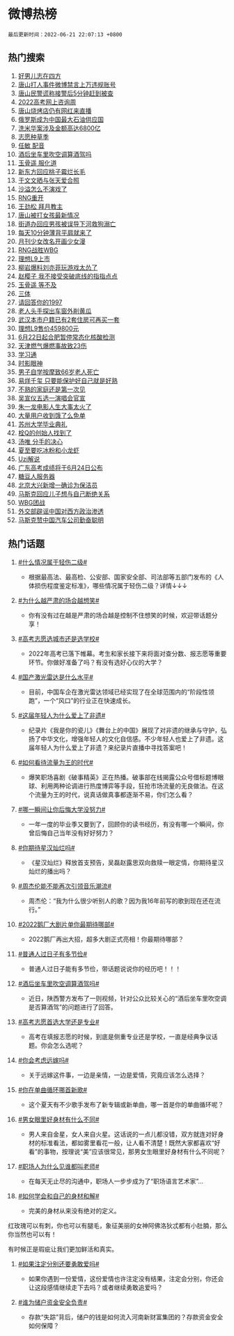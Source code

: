 # 微博热榜

`最后更新时间：2022-06-21 22:07:13 +0800`

## 热门搜索

1. [好男儿志在四方](https://m.weibo.cn/search?containerid=100103type%3D1%26t%3D10%26q%3D%23%E5%A5%BD%E7%94%B7%E5%84%BF%E5%BF%97%E5%9C%A8%E5%9B%9B%E6%96%B9%23&stream_entry_id=51&isnewpage=1&extparam=seat%3D1%26cate%3D10103%26filter_type%3Drealtimehot%26dgr%3D0%26c_type%3D51%26pos%3D0%26display_time%3D1655820432%26pre_seqid%3D165582043246502259309&luicode=10000011&lfid=106003type%253D25%2526t%253D3%2526disable_hot%253D1%2526filter_type%253Drealtimehot)
1. [唐山打人事件微博禁言上万违规账号](https://m.weibo.cn/search?containerid=100103type%3D1%26t%3D10%26q%3D%23%E5%94%90%E5%B1%B1%E6%89%93%E4%BA%BA%E4%BA%8B%E4%BB%B6%E5%BE%AE%E5%8D%9A%E7%A6%81%E8%A8%80%E4%B8%8A%E4%B8%87%E8%BF%9D%E8%A7%84%E8%B4%A6%E5%8F%B7%23&stream_entry_id=31&isnewpage=1&extparam=seat%3D1%26cate%3D0%26flag%3D0%26filter_type%3Drealtimehot%26lcate%3D5001%26dgr%3D0%26realpos%3D1%26c_type%3D31%26pos%3D0%26display_time%3D1655820432%26pre_seqid%3D165582043246502259309&luicode=10000011&lfid=106003type%253D25%2526t%253D3%2526disable_hot%253D1%2526filter_type%253Drealtimehot)
1. [唐山民警谎称接警后5分钟赶到被查](https://m.weibo.cn/search?containerid=100103type%3D1%26t%3D10%26q%3D%23%E5%94%90%E5%B1%B1%E6%B0%91%E8%AD%A6%E8%B0%8E%E7%A7%B0%E6%8E%A5%E8%AD%A6%E5%90%8E5%E5%88%86%E9%92%9F%E8%B5%B6%E5%88%B0%E8%A2%AB%E6%9F%A5%23&stream_entry_id=31&isnewpage=1&extparam=seat%3D1%26cate%3D0%26flag%3D16%26filter_type%3Drealtimehot%26lcate%3D5001%26dgr%3D0%26realpos%3D2%26c_type%3D31%26pos%3D1%26display_time%3D1655820432%26pre_seqid%3D165582043246502259309&luicode=10000011&lfid=106003type%253D25%2526t%253D3%2526disable_hot%253D1%2526filter_type%253Drealtimehot)
1. [2022高考网上咨询周](https://m.weibo.cn/search?containerid=100103type%3D1%26t%3D10%26q%3D%232022%E9%AB%98%E8%80%83%E7%BD%91%E4%B8%8A%E5%92%A8%E8%AF%A2%E5%91%A8%23&stream_entry_id=31&isnewpage=1&extparam=seat%3D1%26cate%3D0%26flag%3D0%26filter_type%3Drealtimehot%26lcate%3D5001%26dgr%3D0%26realpos%3D3%26c_type%3D31%26pos%3D2%26display_time%3D1655820432%26pre_seqid%3D165582043246502259309&luicode=10000011&lfid=106003type%253D25%2526t%253D3%2526disable_hot%253D1%2526filter_type%253Drealtimehot)
1. [唐山烧烤店仍有网红来直播](https://m.weibo.cn/search?containerid=100103type%3D1%26t%3D10%26q%3D%23%E5%94%90%E5%B1%B1%E7%83%A7%E7%83%A4%E5%BA%97%E4%BB%8D%E6%9C%89%E7%BD%91%E7%BA%A2%E6%9D%A5%E7%9B%B4%E6%92%AD%23&stream_entry_id=31&isnewpage=1&extparam=seat%3D1%26cate%3D0%26flag%3D1%26filter_type%3Drealtimehot%26lcate%3D5001%26dgr%3D0%26realpos%3D4%26c_type%3D31%26pos%3D3%26display_time%3D1655820432%26pre_seqid%3D165582043246502259309&luicode=10000011&lfid=106003type%253D25%2526t%253D3%2526disable_hot%253D1%2526filter_type%253Drealtimehot)
1. [俄罗斯成为中国最大石油供应国](https://m.weibo.cn/search?containerid=100103type%3D1%26t%3D10%26q%3D%23%E4%BF%84%E7%BD%97%E6%96%AF%E6%88%90%E4%B8%BA%E4%B8%AD%E5%9B%BD%E6%9C%80%E5%A4%A7%E7%9F%B3%E6%B2%B9%E4%BE%9B%E5%BA%94%E5%9B%BD%23&stream_entry_id=31&isnewpage=1&extparam=seat%3D1%26cate%3D0%26flag%3D1%26filter_type%3Drealtimehot%26lcate%3D5001%26dgr%3D0%26realpos%3D5%26c_type%3D31%26pos%3D4%26display_time%3D1655820432%26pre_seqid%3D165582043246502259309&luicode=10000011&lfid=106003type%253D25%2526t%253D3%2526disable_hot%253D1%2526filter_type%253Drealtimehot)
1. [洗米华案涉及金额高达6800亿](https://m.weibo.cn/search?containerid=100103type%3D1%26t%3D10%26q%3D%23%E6%B4%97%E7%B1%B3%E5%8D%8E%E6%A1%88%E6%B6%89%E5%8F%8A%E9%87%91%E9%A2%9D%E9%AB%98%E8%BE%BE6800%E4%BA%BF%23&stream_entry_id=31&isnewpage=1&extparam=seat%3D1%26cate%3D0%26flag%3D16%26filter_type%3Drealtimehot%26lcate%3D5001%26dgr%3D0%26realpos%3D6%26c_type%3D31%26pos%3D5%26display_time%3D1655820432%26pre_seqid%3D165582043246502259309&luicode=10000011&lfid=106003type%253D25%2526t%253D3%2526disable_hot%253D1%2526filter_type%253Drealtimehot)
1. [志愿种草季](https://m.weibo.cn/search?containerid=100103type%3D1%26t%3D10%26q%3D%23%E5%BF%97%E6%84%BF%E7%A7%8D%E8%8D%89%E5%AD%A3%23&stream_entry_id=31&isnewpage=1&extparam=seat%3D1%26cate%3D0%26filter_type%3Drealtimehot%26lcate%3D5001%26dgr%3D0%26adid%3D157839%26c_type%3D31%26pos%3D6%26display_time%3D1655820432%26pre_seqid%3D165582043246502259309&luicode=10000011&lfid=106003type%253D25%2526t%253D3%2526disable_hot%253D1%2526filter_type%253Drealtimehot)
1. [任敏 配音](https://m.weibo.cn/search?containerid=100103type%3D1%26t%3D10%26q%3D%E4%BB%BB%E6%95%8F+%E9%85%8D%E9%9F%B3&stream_entry_id=31&isnewpage=1&extparam=seat%3D1%26cate%3D0%26flag%3D1%26filter_type%3Drealtimehot%26lcate%3D5001%26dgr%3D0%26realpos%3D7%26c_type%3D31%26pos%3D7%26display_time%3D1655820432%26pre_seqid%3D165582043246502259309&luicode=10000011&lfid=106003type%253D25%2526t%253D3%2526disable_hot%253D1%2526filter_type%253Drealtimehot)
1. [酒后坐车里吹空调算酒驾吗](https://m.weibo.cn/search?containerid=100103type%3D1%26t%3D10%26q%3D%23%E9%85%92%E5%90%8E%E5%9D%90%E8%BD%A6%E9%87%8C%E5%90%B9%E7%A9%BA%E8%B0%83%E7%AE%97%E9%85%92%E9%A9%BE%E5%90%97%23&stream_entry_id=31&isnewpage=1&extparam=seat%3D1%26cate%3D0%26flag%3D1%26filter_type%3Drealtimehot%26lcate%3D5001%26dgr%3D0%26realpos%3D8%26c_type%3D31%26pos%3D8%26display_time%3D1655820432%26pre_seqid%3D165582043246502259309&luicode=10000011&lfid=106003type%253D25%2526t%253D3%2526disable_hot%253D1%2526filter_type%253Drealtimehot)
1. [玉骨遥 服化道](https://m.weibo.cn/search?containerid=100103type%3D1%26t%3D10%26q%3D%E7%8E%89%E9%AA%A8%E9%81%A5+%E6%9C%8D%E5%8C%96%E9%81%93&stream_entry_id=31&isnewpage=1&extparam=seat%3D1%26cate%3D0%26flag%3D1%26filter_type%3Drealtimehot%26lcate%3D5001%26dgr%3D0%26realpos%3D9%26c_type%3D31%26pos%3D9%26display_time%3D1655820432%26pre_seqid%3D165582043246502259309&luicode=10000011&lfid=106003type%253D25%2526t%253D3%2526disable_hot%253D1%2526filter_type%253Drealtimehot)
1. [新东方回应桃子霉烂长毛](https://m.weibo.cn/search?containerid=100103type%3D1%26t%3D10%26q%3D%23%E6%96%B0%E4%B8%9C%E6%96%B9%E5%9B%9E%E5%BA%94%E6%A1%83%E5%AD%90%E9%9C%89%E7%83%82%E9%95%BF%E6%AF%9B%23&stream_entry_id=31&isnewpage=1&extparam=seat%3D1%26cate%3D0%26flag%3D0%26filter_type%3Drealtimehot%26lcate%3D5001%26dgr%3D0%26realpos%3D10%26c_type%3D31%26pos%3D10%26display_time%3D1655820432%26pre_seqid%3D165582043246502259309&luicode=10000011&lfid=106003type%253D25%2526t%253D3%2526disable_hot%253D1%2526filter_type%253Drealtimehot)
1. [于文文晒与张天爱合照](https://m.weibo.cn/search?containerid=100103type%3D1%26t%3D10%26q%3D%23%E4%BA%8E%E6%96%87%E6%96%87%E6%99%92%E4%B8%8E%E5%BC%A0%E5%A4%A9%E7%88%B1%E5%90%88%E7%85%A7%23&stream_entry_id=31&isnewpage=1&extparam=seat%3D1%26cate%3D0%26flag%3D1%26filter_type%3Drealtimehot%26lcate%3D5001%26dgr%3D0%26realpos%3D11%26c_type%3D31%26pos%3D11%26display_time%3D1655820432%26pre_seqid%3D165582043246502259309&luicode=10000011&lfid=106003type%253D25%2526t%253D3%2526disable_hot%253D1%2526filter_type%253Drealtimehot)
1. [沙溢怎么不演戏了](https://m.weibo.cn/search?containerid=100103type%3D1%26t%3D10%26q%3D%23%E6%B2%99%E6%BA%A2%E6%80%8E%E4%B9%88%E4%B8%8D%E6%BC%94%E6%88%8F%E4%BA%86%23&stream_entry_id=31&isnewpage=1&extparam=seat%3D1%26cate%3D0%26flag%3D1%26filter_type%3Drealtimehot%26lcate%3D5001%26dgr%3D0%26realpos%3D12%26c_type%3D31%26pos%3D12%26display_time%3D1655820432%26pre_seqid%3D165582043246502259309&luicode=10000011&lfid=106003type%253D25%2526t%253D3%2526disable_hot%253D1%2526filter_type%253Drealtimehot)
1. [RNG重开](https://m.weibo.cn/search?containerid=100103type%3D1%26t%3D10%26q%3D%23RNG%E9%87%8D%E5%BC%80%23&stream_entry_id=31&isnewpage=1&extparam=seat%3D1%26cate%3D0%26flag%3D1%26filter_type%3Drealtimehot%26lcate%3D5001%26dgr%3D0%26realpos%3D13%26c_type%3D31%26pos%3D13%26display_time%3D1655820432%26pre_seqid%3D165582043246502259309&luicode=10000011&lfid=106003type%253D25%2526t%253D3%2526disable_hot%253D1%2526filter_type%253Drealtimehot)
1. [王劲松 拜月教主](https://m.weibo.cn/search?containerid=100103type%3D1%26t%3D10%26q%3D%E7%8E%8B%E5%8A%B2%E6%9D%BE+%E6%8B%9C%E6%9C%88%E6%95%99%E4%B8%BB&stream_entry_id=31&isnewpage=1&extparam=seat%3D1%26cate%3D0%26flag%3D0%26filter_type%3Drealtimehot%26lcate%3D5001%26dgr%3D0%26realpos%3D14%26c_type%3D31%26pos%3D14%26display_time%3D1655820432%26pre_seqid%3D165582043246502259309&luicode=10000011&lfid=106003type%253D25%2526t%253D3%2526disable_hot%253D1%2526filter_type%253Drealtimehot)
1. [唐山被打女孩最新情况](https://m.weibo.cn/search?containerid=100103type%3D1%26t%3D10%26q%3D%23%E5%94%90%E5%B1%B1%E8%A2%AB%E6%89%93%E5%A5%B3%E5%AD%A9%E6%9C%80%E6%96%B0%E6%83%85%E5%86%B5%23&stream_entry_id=31&isnewpage=1&extparam=seat%3D1%26cate%3D0%26flag%3D2%26filter_type%3Drealtimehot%26lcate%3D5001%26dgr%3D0%26realpos%3D15%26c_type%3D31%26pos%3D15%26display_time%3D1655820432%26pre_seqid%3D165582043246502259309&luicode=10000011&lfid=106003type%253D25%2526t%253D3%2526disable_hot%253D1%2526filter_type%253Drealtimehot)
1. [街道办回应男孩被误导下河救狗溺亡](https://m.weibo.cn/search?containerid=100103type%3D1%26t%3D10%26q%3D%23%E8%A1%97%E9%81%93%E5%8A%9E%E5%9B%9E%E5%BA%94%E7%94%B7%E5%AD%A9%E8%A2%AB%E8%AF%AF%E5%AF%BC%E4%B8%8B%E6%B2%B3%E6%95%91%E7%8B%97%E6%BA%BA%E4%BA%A1%23&stream_entry_id=31&isnewpage=1&extparam=seat%3D1%26cate%3D0%26flag%3D0%26filter_type%3Drealtimehot%26lcate%3D5001%26dgr%3D0%26realpos%3D16%26c_type%3D31%26pos%3D16%26display_time%3D1655820432%26pre_seqid%3D165582043246502259309&luicode=10000011&lfid=106003type%253D25%2526t%253D3%2526disable_hot%253D1%2526filter_type%253Drealtimehot)
1. [每天10分钟薄背平肩就来了](https://m.weibo.cn/search?containerid=100103type%3D1%26t%3D10%26q%3D%23%E6%AF%8F%E5%A4%A910%E5%88%86%E9%92%9F%E8%96%84%E8%83%8C%E5%B9%B3%E8%82%A9%E5%B0%B1%E6%9D%A5%E4%BA%86%23&stream_entry_id=31&isnewpage=1&extparam=seat%3D1%26cate%3D0%26flag%3D1%26filter_type%3Drealtimehot%26lcate%3D5001%26dgr%3D0%26realpos%3D17%26c_type%3D31%26pos%3D17%26display_time%3D1655820432%26pre_seqid%3D165582043246502259309&luicode=10000011&lfid=106003type%253D25%2526t%253D3%2526disable_hot%253D1%2526filter_type%253Drealtimehot)
1. [月刊少女改名开画少女漫](https://m.weibo.cn/search?containerid=100103type%3D1%26t%3D10%26q%3D%23%E6%9C%88%E5%88%8A%E5%B0%91%E5%A5%B3%E6%94%B9%E5%90%8D%E5%BC%80%E7%94%BB%E5%B0%91%E5%A5%B3%E6%BC%AB%23&stream_entry_id=31&isnewpage=1&extparam=seat%3D1%26cate%3D0%26flag%3D1%26filter_type%3Drealtimehot%26lcate%3D5001%26dgr%3D0%26realpos%3D18%26c_type%3D31%26pos%3D18%26display_time%3D1655820432%26pre_seqid%3D165582043246502259309&luicode=10000011&lfid=106003type%253D25%2526t%253D3%2526disable_hot%253D1%2526filter_type%253Drealtimehot)
1. [RNG战胜WBG](https://m.weibo.cn/search?containerid=100103type%3D1%26t%3D10%26q%3D%23RNG%E6%88%98%E8%83%9CWBG%23&stream_entry_id=31&isnewpage=1&extparam=seat%3D1%26cate%3D0%26flag%3D1%26filter_type%3Drealtimehot%26lcate%3D5001%26dgr%3D0%26realpos%3D19%26c_type%3D31%26pos%3D19%26display_time%3D1655820432%26pre_seqid%3D165582043246502259309&luicode=10000011&lfid=106003type%253D25%2526t%253D3%2526disable_hot%253D1%2526filter_type%253Drealtimehot)
1. [理想L9上市](https://m.weibo.cn/search?containerid=100103type%3D1%26t%3D10%26q%3D%23%E7%90%86%E6%83%B3L9%E4%B8%8A%E5%B8%82%23&stream_entry_id=31&isnewpage=1&extparam=seat%3D1%26cate%3D0%26flag%3D0%26filter_type%3Drealtimehot%26lcate%3D5001%26dgr%3D0%26realpos%3D20%26c_type%3D31%26pos%3D20%26display_time%3D1655820432%26pre_seqid%3D165582043246502259309&luicode=10000011&lfid=106003type%253D25%2526t%253D3%2526disable_hot%253D1%2526filter_type%253Drealtimehot)
1. [柳岩爆料刘亦菲玩游戏太怂了](https://m.weibo.cn/search?containerid=100103type%3D1%26t%3D10%26q%3D%23%E6%9F%B3%E5%B2%A9%E7%88%86%E6%96%99%E5%88%98%E4%BA%A6%E8%8F%B2%E7%8E%A9%E6%B8%B8%E6%88%8F%E5%A4%AA%E6%80%82%E4%BA%86%23&stream_entry_id=31&isnewpage=1&extparam=seat%3D1%26cate%3D0%26flag%3D2%26filter_type%3Drealtimehot%26lcate%3D5001%26dgr%3D0%26realpos%3D21%26c_type%3D31%26pos%3D21%26display_time%3D1655820432%26pre_seqid%3D165582043246502259309&luicode=10000011&lfid=106003type%253D25%2526t%253D3%2526disable_hot%253D1%2526filter_type%253Drealtimehot)
1. [赵樱子 我不接受突破底线的指指点点](https://m.weibo.cn/search?containerid=100103type%3D1%26t%3D10%26q%3D%E8%B5%B5%E6%A8%B1%E5%AD%90+%E6%88%91%E4%B8%8D%E6%8E%A5%E5%8F%97%E7%AA%81%E7%A0%B4%E5%BA%95%E7%BA%BF%E7%9A%84%E6%8C%87%E6%8C%87%E7%82%B9%E7%82%B9&stream_entry_id=31&isnewpage=1&extparam=seat%3D1%26cate%3D0%26flag%3D1%26filter_type%3Drealtimehot%26lcate%3D5001%26dgr%3D0%26realpos%3D22%26c_type%3D31%26pos%3D22%26display_time%3D1655820432%26pre_seqid%3D165582043246502259309&luicode=10000011&lfid=106003type%253D25%2526t%253D3%2526disable_hot%253D1%2526filter_type%253Drealtimehot)
1. [玉骨遥 等不及](https://m.weibo.cn/search?containerid=100103type%3D1%26t%3D10%26q%3D%E7%8E%89%E9%AA%A8%E9%81%A5+%E7%AD%89%E4%B8%8D%E5%8F%8A&stream_entry_id=31&isnewpage=1&extparam=seat%3D1%26cate%3D0%26flag%3D1%26filter_type%3Drealtimehot%26lcate%3D5001%26dgr%3D0%26realpos%3D23%26c_type%3D31%26pos%3D23%26display_time%3D1655820432%26pre_seqid%3D165582043246502259309&luicode=10000011&lfid=106003type%253D25%2526t%253D3%2526disable_hot%253D1%2526filter_type%253Drealtimehot)
1. [三体](https://m.weibo.cn/search?containerid=100103type%3D1%26t%3D10%26q%3D%E4%B8%89%E4%BD%93&stream_entry_id=31&isnewpage=1&extparam=seat%3D1%26cate%3D0%26flag%3D1%26filter_type%3Drealtimehot%26lcate%3D5001%26dgr%3D0%26realpos%3D24%26c_type%3D31%26pos%3D24%26display_time%3D1655820432%26pre_seqid%3D165582043246502259309&luicode=10000011&lfid=106003type%253D25%2526t%253D3%2526disable_hot%253D1%2526filter_type%253Drealtimehot)
1. [请回答你的1997](https://m.weibo.cn/search?containerid=100103type%3D1%26t%3D10%26q%3D%23%E8%AF%B7%E5%9B%9E%E7%AD%94%E4%BD%A0%E7%9A%841997%23&stream_entry_id=31&isnewpage=1&extparam=seat%3D1%26cate%3D0%26flag%3D1%26filter_type%3Drealtimehot%26lcate%3D5001%26dgr%3D0%26realpos%3D25%26c_type%3D31%26pos%3D25%26display_time%3D1655820432%26pre_seqid%3D165582043246502259309&luicode=10000011&lfid=106003type%253D25%2526t%253D3%2526disable_hot%253D1%2526filter_type%253Drealtimehot)
1. [老人头手探出车窗外削黄瓜](https://m.weibo.cn/search?containerid=100103type%3D1%26t%3D10%26q%3D%23%E8%80%81%E4%BA%BA%E5%A4%B4%E6%89%8B%E6%8E%A2%E5%87%BA%E8%BD%A6%E7%AA%97%E5%A4%96%E5%89%8A%E9%BB%84%E7%93%9C%23&stream_entry_id=31&isnewpage=1&extparam=seat%3D1%26cate%3D0%26flag%3D0%26filter_type%3Drealtimehot%26lcate%3D5001%26dgr%3D0%26realpos%3D26%26c_type%3D31%26pos%3D26%26display_time%3D1655820432%26pre_seqid%3D165582043246502259309&luicode=10000011&lfid=106003type%253D25%2526t%253D3%2526disable_hot%253D1%2526filter_type%253Drealtimehot)
1. [武汉本市户籍已有2套住房可再买一套](https://m.weibo.cn/search?containerid=100103type%3D1%26t%3D10%26q%3D%23%E6%AD%A6%E6%B1%89%E6%9C%AC%E5%B8%82%E6%88%B7%E7%B1%8D%E5%B7%B2%E6%9C%892%E5%A5%97%E4%BD%8F%E6%88%BF%E5%8F%AF%E5%86%8D%E4%B9%B0%E4%B8%80%E5%A5%97%23&stream_entry_id=31&isnewpage=1&extparam=seat%3D1%26cate%3D0%26flag%3D0%26filter_type%3Drealtimehot%26lcate%3D5001%26dgr%3D0%26realpos%3D27%26c_type%3D31%26pos%3D27%26display_time%3D1655820432%26pre_seqid%3D165582043246502259309&luicode=10000011&lfid=106003type%253D25%2526t%253D3%2526disable_hot%253D1%2526filter_type%253Drealtimehot)
1. [理想L9售价459800元](https://m.weibo.cn/search?containerid=100103type%3D1%26t%3D10%26q%3D%23%E7%90%86%E6%83%B3L9%E5%94%AE%E4%BB%B7459800%E5%85%83%23&stream_entry_id=31&isnewpage=1&extparam=seat%3D1%26cate%3D0%26flag%3D1%26filter_type%3Drealtimehot%26lcate%3D5001%26dgr%3D0%26realpos%3D28%26c_type%3D31%26pos%3D28%26display_time%3D1655820432%26pre_seqid%3D165582043246502259309&luicode=10000011&lfid=106003type%253D25%2526t%253D3%2526disable_hot%253D1%2526filter_type%253Drealtimehot)
1. [6月22日起合肥暂停常态化核酸检测](https://m.weibo.cn/search?containerid=100103type%3D1%26t%3D10%26q%3D%236%E6%9C%8822%E6%97%A5%E8%B5%B7%E5%90%88%E8%82%A5%E6%9A%82%E5%81%9C%E5%B8%B8%E6%80%81%E5%8C%96%E6%A0%B8%E9%85%B8%E6%A3%80%E6%B5%8B%23&stream_entry_id=31&isnewpage=1&extparam=seat%3D1%26cate%3D0%26flag%3D0%26filter_type%3Drealtimehot%26lcate%3D5001%26dgr%3D0%26realpos%3D29%26c_type%3D31%26pos%3D29%26display_time%3D1655820432%26pre_seqid%3D165582043246502259309&luicode=10000011&lfid=106003type%253D25%2526t%253D3%2526disable_hot%253D1%2526filter_type%253Drealtimehot)
1. [天津燃气爆燃事故致23伤](https://m.weibo.cn/search?containerid=100103type%3D1%26t%3D10%26q%3D%23%E5%A4%A9%E6%B4%A5%E7%87%83%E6%B0%94%E7%88%86%E7%87%83%E4%BA%8B%E6%95%85%E8%87%B423%E4%BC%A4%23&stream_entry_id=31&isnewpage=1&extparam=seat%3D1%26cate%3D0%26flag%3D1%26filter_type%3Drealtimehot%26lcate%3D5001%26dgr%3D0%26realpos%3D30%26c_type%3D31%26pos%3D30%26display_time%3D1655820432%26pre_seqid%3D165582043246502259309&luicode=10000011&lfid=106003type%253D25%2526t%253D3%2526disable_hot%253D1%2526filter_type%253Drealtimehot)
1. [学习通](https://m.weibo.cn/search?containerid=100103type%3D1%26t%3D10%26q%3D%E5%AD%A6%E4%B9%A0%E9%80%9A&stream_entry_id=31&isnewpage=1&extparam=seat%3D1%26cate%3D0%26flag%3D0%26filter_type%3Drealtimehot%26lcate%3D5001%26dgr%3D0%26realpos%3D31%26c_type%3D31%26pos%3D31%26display_time%3D1655820432%26pre_seqid%3D165582043246502259309&luicode=10000011&lfid=106003type%253D25%2526t%253D3%2526disable_hot%253D1%2526filter_type%253Drealtimehot)
1. [时影眼神](https://m.weibo.cn/search?containerid=100103type%3D1%26t%3D10%26q%3D%E6%97%B6%E5%BD%B1%E7%9C%BC%E7%A5%9E&stream_entry_id=31&isnewpage=1&extparam=seat%3D1%26cate%3D0%26flag%3D1%26filter_type%3Drealtimehot%26lcate%3D5001%26dgr%3D0%26realpos%3D32%26c_type%3D31%26pos%3D32%26display_time%3D1655820432%26pre_seqid%3D165582043246502259309&luicode=10000011&lfid=106003type%253D25%2526t%253D3%2526disable_hot%253D1%2526filter_type%253Drealtimehot)
1. [男子自学按摩致66岁老人死亡](https://m.weibo.cn/search?containerid=100103type%3D1%26t%3D10%26q%3D%23%E7%94%B7%E5%AD%90%E8%87%AA%E5%AD%A6%E6%8C%89%E6%91%A9%E8%87%B466%E5%B2%81%E8%80%81%E4%BA%BA%E6%AD%BB%E4%BA%A1%23&stream_entry_id=31&isnewpage=1&extparam=seat%3D1%26cate%3D0%26flag%3D0%26filter_type%3Drealtimehot%26lcate%3D5001%26dgr%3D0%26realpos%3D33%26c_type%3D31%26pos%3D33%26display_time%3D1655820432%26pre_seqid%3D165582043246502259309&luicode=10000011&lfid=106003type%253D25%2526t%253D3%2526disable_hot%253D1%2526filter_type%253Drealtimehot)
1. [易烊千玺 只要能保护好自己就是好熟](https://m.weibo.cn/search?containerid=100103type%3D1%26t%3D10%26q%3D%E6%98%93%E7%83%8A%E5%8D%83%E7%8E%BA+%E5%8F%AA%E8%A6%81%E8%83%BD%E4%BF%9D%E6%8A%A4%E5%A5%BD%E8%87%AA%E5%B7%B1%E5%B0%B1%E6%98%AF%E5%A5%BD%E7%86%9F&stream_entry_id=31&isnewpage=1&extparam=seat%3D1%26cate%3D0%26flag%3D0%26filter_type%3Drealtimehot%26lcate%3D5001%26dgr%3D0%26realpos%3D34%26c_type%3D31%26pos%3D34%26display_time%3D1655820432%26pre_seqid%3D165582043246502259309&luicode=10000011&lfid=106003type%253D25%2526t%253D3%2526disable_hot%253D1%2526filter_type%253Drealtimehot)
1. [不熟的家庭还是第一次见](https://m.weibo.cn/search?containerid=100103type%3D1%26t%3D10%26q%3D%23%E4%B8%8D%E7%86%9F%E7%9A%84%E5%AE%B6%E5%BA%AD%E8%BF%98%E6%98%AF%E7%AC%AC%E4%B8%80%E6%AC%A1%E8%A7%81%23&stream_entry_id=31&isnewpage=1&extparam=seat%3D1%26cate%3D0%26flag%3D1%26filter_type%3Drealtimehot%26lcate%3D5001%26dgr%3D0%26realpos%3D35%26c_type%3D31%26pos%3D35%26display_time%3D1655820432%26pre_seqid%3D165582043246502259309&luicode=10000011&lfid=106003type%253D25%2526t%253D3%2526disable_hot%253D1%2526filter_type%253Drealtimehot)
1. [吴宣仪五选一演唱会官宣](https://m.weibo.cn/search?containerid=100103type%3D1%26t%3D10%26q%3D%23%E5%90%B4%E5%AE%A3%E4%BB%AA%E4%BA%94%E9%80%89%E4%B8%80%E6%BC%94%E5%94%B1%E4%BC%9A%E5%AE%98%E5%AE%A3%23&stream_entry_id=31&isnewpage=1&extparam=seat%3D1%26cate%3D0%26flag%3D1%26filter_type%3Drealtimehot%26lcate%3D5001%26dgr%3D0%26realpos%3D36%26c_type%3D31%26pos%3D36%26display_time%3D1655820432%26pre_seqid%3D165582043246502259309&luicode=10000011&lfid=106003type%253D25%2526t%253D3%2526disable_hot%253D1%2526filter_type%253Drealtimehot)
1. [朱一龙电影人生大事太火了](https://m.weibo.cn/search?containerid=100103type%3D1%26t%3D10%26q%3D%23%E6%9C%B1%E4%B8%80%E9%BE%99%E7%94%B5%E5%BD%B1%E4%BA%BA%E7%94%9F%E5%A4%A7%E4%BA%8B%E5%A4%AA%E7%81%AB%E4%BA%86%23&stream_entry_id=31&isnewpage=1&extparam=seat%3D1%26cate%3D0%26flag%3D1%26filter_type%3Drealtimehot%26lcate%3D5001%26dgr%3D0%26realpos%3D37%26c_type%3D31%26pos%3D37%26display_time%3D1655820432%26pre_seqid%3D165582043246502259309&luicode=10000011&lfid=106003type%253D25%2526t%253D3%2526disable_hot%253D1%2526filter_type%253Drealtimehot)
1. [大量用户收到饿了么免单](https://m.weibo.cn/search?containerid=100103type%3D1%26t%3D10%26q%3D%23%E5%A4%A7%E9%87%8F%E7%94%A8%E6%88%B7%E6%94%B6%E5%88%B0%E9%A5%BF%E4%BA%86%E4%B9%88%E5%85%8D%E5%8D%95%23&stream_entry_id=31&isnewpage=1&extparam=seat%3D1%26cate%3D0%26flag%3D0%26filter_type%3Drealtimehot%26lcate%3D5001%26dgr%3D0%26realpos%3D38%26c_type%3D31%26pos%3D38%26display_time%3D1655820432%26pre_seqid%3D165582043246502259309&luicode=10000011&lfid=106003type%253D25%2526t%253D3%2526disable_hot%253D1%2526filter_type%253Drealtimehot)
1. [苏州大学毕业典礼](https://m.weibo.cn/search?containerid=100103type%3D1%26t%3D10%26q%3D%23%E8%8B%8F%E5%B7%9E%E5%A4%A7%E5%AD%A6%E6%AF%95%E4%B8%9A%E5%85%B8%E7%A4%BC%23&stream_entry_id=31&isnewpage=1&extparam=seat%3D1%26cate%3D0%26flag%3D1%26filter_type%3Drealtimehot%26lcate%3D5001%26dgr%3D0%26realpos%3D39%26c_type%3D31%26pos%3D39%26display_time%3D1655820432%26pre_seqid%3D165582043246502259309&luicode=10000011&lfid=106003type%253D25%2526t%253D3%2526disable_hot%253D1%2526filter_type%253Drealtimehot)
1. [栓Q的创始人找到了](https://m.weibo.cn/search?containerid=100103type%3D1%26t%3D10%26q%3D%23%E6%A0%93Q%E7%9A%84%E5%88%9B%E5%A7%8B%E4%BA%BA%E6%89%BE%E5%88%B0%E4%BA%86%23&stream_entry_id=31&isnewpage=1&extparam=seat%3D1%26cate%3D0%26flag%3D0%26filter_type%3Drealtimehot%26lcate%3D5001%26dgr%3D0%26realpos%3D40%26c_type%3D31%26pos%3D40%26display_time%3D1655820432%26pre_seqid%3D165582043246502259309&luicode=10000011&lfid=106003type%253D25%2526t%253D3%2526disable_hot%253D1%2526filter_type%253Drealtimehot)
1. [汤唯 分手的决心](https://m.weibo.cn/search?containerid=100103type%3D1%26t%3D10%26q%3D%E6%B1%A4%E5%94%AF+%E5%88%86%E6%89%8B%E7%9A%84%E5%86%B3%E5%BF%83&stream_entry_id=31&isnewpage=1&extparam=seat%3D1%26cate%3D0%26flag%3D0%26filter_type%3Drealtimehot%26lcate%3D5001%26dgr%3D0%26realpos%3D41%26c_type%3D31%26pos%3D41%26display_time%3D1655820432%26pre_seqid%3D165582043246502259309&luicode=10000011&lfid=106003type%253D25%2526t%253D3%2526disable_hot%253D1%2526filter_type%253Drealtimehot)
1. [夏至要吃冰粉和小龙虾](https://m.weibo.cn/search?containerid=100103type%3D1%26t%3D10%26q%3D%23%E5%A4%8F%E8%87%B3%E8%A6%81%E5%90%83%E5%86%B0%E7%B2%89%E5%92%8C%E5%B0%8F%E9%BE%99%E8%99%BE%23&stream_entry_id=31&isnewpage=1&extparam=seat%3D1%26cate%3D0%26flag%3D0%26filter_type%3Drealtimehot%26lcate%3D5001%26dgr%3D0%26realpos%3D42%26c_type%3D31%26pos%3D42%26display_time%3D1655820432%26pre_seqid%3D165582043246502259309&luicode=10000011&lfid=106003type%253D25%2526t%253D3%2526disable_hot%253D1%2526filter_type%253Drealtimehot)
1. [Uzi解说](https://m.weibo.cn/search?containerid=100103type%3D1%26t%3D10%26q%3D%23Uzi%E8%A7%A3%E8%AF%B4%23&stream_entry_id=31&isnewpage=1&extparam=seat%3D1%26cate%3D0%26flag%3D1%26filter_type%3Drealtimehot%26lcate%3D5001%26dgr%3D0%26realpos%3D43%26c_type%3D31%26pos%3D43%26display_time%3D1655820432%26pre_seqid%3D165582043246502259309&luicode=10000011&lfid=106003type%253D25%2526t%253D3%2526disable_hot%253D1%2526filter_type%253Drealtimehot)
1. [广东高考成绩将于6月24日公布](https://m.weibo.cn/search?containerid=100103type%3D1%26t%3D10%26q%3D%23%E5%B9%BF%E4%B8%9C%E9%AB%98%E8%80%83%E6%88%90%E7%BB%A9%E5%B0%86%E4%BA%8E6%E6%9C%8824%E6%97%A5%E5%85%AC%E5%B8%83%23&stream_entry_id=31&isnewpage=1&extparam=seat%3D1%26cate%3D0%26flag%3D1%26filter_type%3Drealtimehot%26lcate%3D5001%26dgr%3D0%26realpos%3D44%26c_type%3D31%26pos%3D44%26display_time%3D1655820432%26pre_seqid%3D165582043246502259309&luicode=10000011&lfid=106003type%253D25%2526t%253D3%2526disable_hot%253D1%2526filter_type%253Drealtimehot)
1. [糖豆人服务器](https://m.weibo.cn/search?containerid=100103type%3D1%26t%3D10%26q%3D%23%E7%B3%96%E8%B1%86%E4%BA%BA%E6%9C%8D%E5%8A%A1%E5%99%A8%23&stream_entry_id=31&isnewpage=1&extparam=seat%3D1%26cate%3D0%26flag%3D1%26filter_type%3Drealtimehot%26lcate%3D5001%26dgr%3D0%26realpos%3D45%26c_type%3D31%26pos%3D45%26display_time%3D1655820432%26pre_seqid%3D165582043246502259309&luicode=10000011&lfid=106003type%253D25%2526t%253D3%2526disable_hot%253D1%2526filter_type%253Drealtimehot)
1. [北京大兴新增一确诊为保洁员](https://m.weibo.cn/search?containerid=100103type%3D1%26t%3D10%26q%3D%23%E5%8C%97%E4%BA%AC%E5%A4%A7%E5%85%B4%E6%96%B0%E5%A2%9E%E4%B8%80%E7%A1%AE%E8%AF%8A%E4%B8%BA%E4%BF%9D%E6%B4%81%E5%91%98%23&stream_entry_id=31&isnewpage=1&extparam=seat%3D1%26cate%3D0%26flag%3D0%26filter_type%3Drealtimehot%26lcate%3D5001%26dgr%3D0%26realpos%3D46%26c_type%3D31%26pos%3D46%26display_time%3D1655820432%26pre_seqid%3D165582043246502259309&luicode=10000011&lfid=106003type%253D25%2526t%253D3%2526disable_hot%253D1%2526filter_type%253Drealtimehot)
1. [马斯克回应儿子想与自己断绝关系](https://m.weibo.cn/search?containerid=100103type%3D1%26t%3D10%26q%3D%23%E9%A9%AC%E6%96%AF%E5%85%8B%E5%9B%9E%E5%BA%94%E5%84%BF%E5%AD%90%E6%83%B3%E4%B8%8E%E8%87%AA%E5%B7%B1%E6%96%AD%E7%BB%9D%E5%85%B3%E7%B3%BB%23&stream_entry_id=31&isnewpage=1&extparam=seat%3D1%26cate%3D0%26flag%3D1%26filter_type%3Drealtimehot%26lcate%3D5001%26dgr%3D0%26realpos%3D47%26c_type%3D31%26pos%3D47%26display_time%3D1655820432%26pre_seqid%3D165582043246502259309&luicode=10000011&lfid=106003type%253D25%2526t%253D3%2526disable_hot%253D1%2526filter_type%253Drealtimehot)
1. [WBG团战](https://m.weibo.cn/search?containerid=100103type%3D1%26t%3D10%26q%3D%23WBG%E5%9B%A2%E6%88%98%23&stream_entry_id=31&isnewpage=1&extparam=seat%3D1%26cate%3D0%26flag%3D0%26filter_type%3Drealtimehot%26lcate%3D5001%26dgr%3D0%26realpos%3D48%26c_type%3D31%26pos%3D48%26display_time%3D1655820432%26pre_seqid%3D165582043246502259309&luicode=10000011&lfid=106003type%253D25%2526t%253D3%2526disable_hot%253D1%2526filter_type%253Drealtimehot)
1. [外交部辟谣中国对西方政治渗透](https://m.weibo.cn/search?containerid=100103type%3D1%26t%3D10%26q%3D%23%E5%A4%96%E4%BA%A4%E9%83%A8%E8%BE%9F%E8%B0%A3%E4%B8%AD%E5%9B%BD%E5%AF%B9%E8%A5%BF%E6%96%B9%E6%94%BF%E6%B2%BB%E6%B8%97%E9%80%8F%23&stream_entry_id=31&isnewpage=1&extparam=seat%3D1%26cate%3D0%26flag%3D0%26filter_type%3Drealtimehot%26lcate%3D5001%26dgr%3D0%26realpos%3D49%26c_type%3D31%26pos%3D49%26display_time%3D1655820432%26pre_seqid%3D165582043246502259309&luicode=10000011&lfid=106003type%253D25%2526t%253D3%2526disable_hot%253D1%2526filter_type%253Drealtimehot)
1. [马斯克赞中国汽车公司勤奋聪明](https://m.weibo.cn/search?containerid=100103type%3D1%26t%3D10%26q%3D%23%E9%A9%AC%E6%96%AF%E5%85%8B%E8%B5%9E%E4%B8%AD%E5%9B%BD%E6%B1%BD%E8%BD%A6%E5%85%AC%E5%8F%B8%E5%8B%A4%E5%A5%8B%E8%81%AA%E6%98%8E%23&stream_entry_id=31&isnewpage=1&extparam=seat%3D1%26cate%3D0%26flag%3D0%26filter_type%3Drealtimehot%26lcate%3D5001%26dgr%3D0%26realpos%3D50%26c_type%3D31%26pos%3D50%26display_time%3D1655820432%26pre_seqid%3D165582043246502259309&luicode=10000011&lfid=106003type%253D25%2526t%253D3%2526disable_hot%253D1%2526filter_type%253Drealtimehot)

## 热门话题

1. [#什么情况属于轻伤二级#](https://m.weibo.cn/search?containerid=231522type%3D1%26t%3D10%26q%3D%23%E4%BB%80%E4%B9%88%E6%83%85%E5%86%B5%E5%B1%9E%E4%BA%8E%E8%BD%BB%E4%BC%A4%E4%BA%8C%E7%BA%A7%23&stream_entry_id=128&isnewpage=1&extparam=seat%3D1%26unitid%3D44430%26cate%3D5004%26dgr%3D0%26lcate%3D5004%26c_type%3D128%26pos%3D1-0-0%26display_time%3D1655820433%26pre_seqid%3D1655820433478013753318&luicode=10000011&lfid=231648_-_4)
    - 根据最高法、最高检、公安部、国家安全部、司法部等五部门发布的《人体损伤程度鉴定标准》，哪些情况属于轻伤二级？详情↓↓↓

1. [#为什么越严肃的场合越想笑#](https://m.weibo.cn/search?containerid=231522type%3D1%26t%3D10%26q%3D%23%E4%B8%BA%E4%BB%80%E4%B9%88%E8%B6%8A%E4%B8%A5%E8%82%83%E7%9A%84%E5%9C%BA%E5%90%88%E8%B6%8A%E6%83%B3%E7%AC%91%23&stream_entry_id=128&isnewpage=1&extparam=seat%3D1%26unitid%3D1655808685355%26cate%3D5004%26dgr%3D0%26lcate%3D5004%26c_type%3D128%26pos%3D1-0-1%26display_time%3D1655820433%26pre_seqid%3D1655820433478013753318&luicode=10000011&lfid=231648_-_4)
    - 你有没有过在越是严肃的场合越是控制不住想笑的时候，欢迎带话题分享！

1. [#高考志愿选城市还是选学校#](https://m.weibo.cn/search?containerid=231522type%3D1%26t%3D10%26q%3D%23%E9%AB%98%E8%80%83%E5%BF%97%E6%84%BF%E9%80%89%E5%9F%8E%E5%B8%82%E8%BF%98%E6%98%AF%E9%80%89%E5%AD%A6%E6%A0%A1%23&stream_entry_id=128&isnewpage=1&extparam=seat%3D1%26unitid%3D1655798784146%26cate%3D5004%26dgr%3D0%26lcate%3D5004%26c_type%3D128%26pos%3D1-0-2%26display_time%3D1655820433%26pre_seqid%3D1655820433478013753318&luicode=10000011&lfid=231648_-_4)
    - 2022年高考已落下帷幕。考生和家长接下来将面对查分数、报志愿等重要环节。你做好准备了吗？有没有选好心仪的大学？

1. [#国产激光雷达是什么水平#](https://m.weibo.cn/search?containerid=231522type%3D1%26t%3D10%26q%3D%23%E5%9B%BD%E4%BA%A7%E6%BF%80%E5%85%89%E9%9B%B7%E8%BE%BE%E6%98%AF%E4%BB%80%E4%B9%88%E6%B0%B4%E5%B9%B3%23&stream_entry_id=128&isnewpage=1&extparam=seat%3D1%26unitid%3D1655791575674%26cate%3D5004%26dgr%3D0%26lcate%3D5004%26c_type%3D128%26pos%3D1-0-3%26display_time%3D1655820433%26pre_seqid%3D1655820433478013753318&luicode=10000011&lfid=231648_-_4)
    - 目前，中国车企在激光雷达领域已经实现了在全球范围内的“阶段性领跑”，一个“风口”的行业正在快速成长。

1. [#这届年轻人为什么爱上了非遗#](https://m.weibo.cn/search?containerid=231522type%3D1%26t%3D10%26q%3D%23%E8%BF%99%E5%B1%8A%E5%B9%B4%E8%BD%BB%E4%BA%BA%E4%B8%BA%E4%BB%80%E4%B9%88%E7%88%B1%E4%B8%8A%E4%BA%86%E9%9D%9E%E9%81%97%23&stream_entry_id=128&isnewpage=1&extparam=seat%3D1%26unitid%3D44429%26cate%3D5004%26dgr%3D0%26lcate%3D5004%26c_type%3D128%26pos%3D1-0-4%26display_time%3D1655820433%26pre_seqid%3D1655820433478013753318&luicode=10000011&lfid=231648_-_4)
    - 纪录片《我是你的瓷儿》《舞台上的中国》展现了对非遗的继承与守护，弘扬了中华文化，增强年轻人的文化自信感。不少年轻人也爱上了非遗。这届年轻人为什么爱上了非遗？来纪录片直播中寻找答案吧！

1. [#如何看待流量为王的时代#](https://m.weibo.cn/search?containerid=231522type%3D1%26t%3D10%26q%3D%23%E5%A6%82%E4%BD%95%E7%9C%8B%E5%BE%85%E6%B5%81%E9%87%8F%E4%B8%BA%E7%8E%8B%E7%9A%84%E6%97%B6%E4%BB%A3%23&stream_entry_id=128&isnewpage=1&extparam=seat%3D1%26unitid%3D1655814403087%26cate%3D5004%26dgr%3D0%26lcate%3D5004%26c_type%3D128%26pos%3D1-0-5%26display_time%3D1655820433%26pre_seqid%3D1655820433478013753318&luicode=10000011&lfid=231648_-_4)
    - 爆笑职场喜剧《破事精英》正在热播。破事部在线揭露公众号借标题博眼球、利用两种论调进行热度博弈等手段，狂抢市场流量的无良做法。在这个流量为王的时代，说真话做真事都逐渐不易，你们怎么看？

1. [#哪一瞬间让你后悔大学没努力#](https://m.weibo.cn/search?containerid=231522type%3D1%26t%3D10%26q%3D%23%E5%93%AA%E4%B8%80%E7%9E%AC%E9%97%B4%E8%AE%A9%E4%BD%A0%E5%90%8E%E6%82%94%E5%A4%A7%E5%AD%A6%E6%B2%A1%E5%8A%AA%E5%8A%9B%23&stream_entry_id=128&isnewpage=1&extparam=seat%3D1%26unitid%3D44432%26cate%3D5004%26dgr%3D0%26lcate%3D5004%26c_type%3D128%26pos%3D1-0-6%26display_time%3D1655820433%26pre_seqid%3D1655820433478013753318&luicode=10000011&lfid=231648_-_4)
    - 一年一度的毕业季又要到了，回顾你的读书经历，有没有哪一个瞬间，你曾后悔自己当年没有好好努力？

1. [#你期待星汉灿烂吗#](https://m.weibo.cn/search?containerid=231522type%3D1%26t%3D10%26q%3D%23%E4%BD%A0%E6%9C%9F%E5%BE%85%E6%98%9F%E6%B1%89%E7%81%BF%E7%83%82%E5%90%97%23&stream_entry_id=128&isnewpage=1&extparam=seat%3D1%26unitid%3D1655737283659%26cate%3D5004%26dgr%3D0%26lcate%3D5004%26c_type%3D128%26pos%3D1-0-7%26display_time%3D1655820433%26pre_seqid%3D1655820433478013753318&luicode=10000011&lfid=231648_-_4)
    - 《星汉灿烂》释放首支预告，吴磊赵露思双向救赎一眼定情，你期待星汉灿烂的播出吗？

1. [#周杰伦能不能再次引领音乐潮流#](https://m.weibo.cn/search?containerid=231522type%3D1%26t%3D10%26q%3D%23%E5%91%A8%E6%9D%B0%E4%BC%A6%E8%83%BD%E4%B8%8D%E8%83%BD%E5%86%8D%E6%AC%A1%E5%BC%95%E9%A2%86%E9%9F%B3%E4%B9%90%E6%BD%AE%E6%B5%81%23&stream_entry_id=128&isnewpage=1&extparam=seat%3D1%26unitid%3D44427%26cate%3D5004%26dgr%3D0%26lcate%3D5004%26c_type%3D128%26pos%3D1-0-8%26display_time%3D1655820433%26pre_seqid%3D1655820433478013753318&luicode=10000011&lfid=231648_-_4)
    - 周杰伦：“我为什么很少听别人的歌？因为我16年前写的歌到现在还在流行。”

1. [#2022鹅厂大剧片单你最期待哪部#](https://m.weibo.cn/search?containerid=231522type%3D1%26t%3D10%26q%3D%232022%E9%B9%85%E5%8E%82%E5%A4%A7%E5%89%A7%E7%89%87%E5%8D%95%E4%BD%A0%E6%9C%80%E6%9C%9F%E5%BE%85%E5%93%AA%E9%83%A8%23&stream_entry_id=128&isnewpage=1&extparam=seat%3D1%26unitid%3D1655786176095%26cate%3D5004%26dgr%3D0%26lcate%3D5004%26c_type%3D128%26pos%3D1-0-9%26display_time%3D1655820433%26pre_seqid%3D1655820433478013753318&luicode=10000011&lfid=231648_-_4)
    - 2022鹅厂再出大招，超多大剧正式亮相！你最期待哪部？

1. [#普通人过日子有多节俭#](https://m.weibo.cn/search?containerid=231522type%3D1%26t%3D10%26q%3D%23%E6%99%AE%E9%80%9A%E4%BA%BA%E8%BF%87%E6%97%A5%E5%AD%90%E6%9C%89%E5%A4%9A%E8%8A%82%E4%BF%AD%23&stream_entry_id=128&isnewpage=1&extparam=seat%3D1%26unitid%3D44385%26cate%3D5004%26dgr%3D0%26lcate%3D5004%26c_type%3D128%26pos%3D1-0-10%26display_time%3D1655820433%26pre_seqid%3D1655820433478013753318&luicode=10000011&lfid=231648_-_4)
    - 普通人过日子能有多节俭，带话题说说你的经历吧！！！

1. [#酒后坐车里吹空调算酒驾吗#](https://m.weibo.cn/search?containerid=231522type%3D1%26t%3D10%26q%3D%23%E9%85%92%E5%90%8E%E5%9D%90%E8%BD%A6%E9%87%8C%E5%90%B9%E7%A9%BA%E8%B0%83%E7%AE%97%E9%85%92%E9%A9%BE%E5%90%97%23&stream_entry_id=128&isnewpage=1&extparam=seat%3D1%26unitid%3D1655817086424%26cate%3D5004%26dgr%3D0%26lcate%3D5004%26c_type%3D128%26pos%3D1-0-11%26display_time%3D1655820433%26pre_seqid%3D1655820433478013753318&luicode=10000011&lfid=231648_-_4)
    - 近日，陕西警方发布了一则视频，针对公众比较关心的“酒后坐车里吹空调是否算酒驾”的问题进行了回答。

1. [#高考志愿首选大学还是专业#](https://m.weibo.cn/search?containerid=231522type%3D1%26t%3D10%26q%3D%23%E9%AB%98%E8%80%83%E5%BF%97%E6%84%BF%E9%A6%96%E9%80%89%E5%A4%A7%E5%AD%A6%E8%BF%98%E6%98%AF%E4%B8%93%E4%B8%9A%23&stream_entry_id=128&isnewpage=1&extparam=seat%3D1%26unitid%3D44433%26cate%3D5004%26dgr%3D0%26lcate%3D5004%26c_type%3D128%26pos%3D1-0-12%26display_time%3D1655820433%26pre_seqid%3D1655820433478013753318&luicode=10000011&lfid=231648_-_4)
    - 高考在填报志愿的时候，到底是侧重专业还是学校，一直是经典争议话题。你会怎么选呢？

1. [#你会考虑远嫁吗#](https://m.weibo.cn/search?containerid=231522type%3D1%26t%3D10%26q%3D%23%E4%BD%A0%E4%BC%9A%E8%80%83%E8%99%91%E8%BF%9C%E5%AB%81%E5%90%97%23&stream_entry_id=128&isnewpage=1&extparam=seat%3D1%26unitid%3D44401%26cate%3D5004%26dgr%3D0%26lcate%3D5004%26c_type%3D128%26pos%3D1-0-13%26display_time%3D1655820433%26pre_seqid%3D1655820433478013753318&luicode=10000011&lfid=231648_-_4)
    - 关于远嫁这件事，一边是亲情，一边是爱情，究竟应该怎么选择？

1. [#你在单曲循环哪首新歌#](https://m.weibo.cn/search?containerid=231522type%3D1%26t%3D10%26q%3D%23%E4%BD%A0%E5%9C%A8%E5%8D%95%E6%9B%B2%E5%BE%AA%E7%8E%AF%E5%93%AA%E9%A6%96%E6%96%B0%E6%AD%8C%23&stream_entry_id=128&isnewpage=1&extparam=seat%3D1%26unitid%3D1655796379672%26cate%3D5004%26dgr%3D0%26lcate%3D5004%26c_type%3D128%26pos%3D1-0-14%26display_time%3D1655820433%26pre_seqid%3D1655820433478013753318&luicode=10000011&lfid=231648_-_4)
    - 这个夏天有不少歌手发布了新专辑或新单曲，哪一首是你的单曲循环呢？

1. [#男女眼里好身材有什么不同#](https://m.weibo.cn/search?containerid=231522type%3D1%26t%3D10%26q%3D%23%E7%94%B7%E5%A5%B3%E7%9C%BC%E9%87%8C%E5%A5%BD%E8%BA%AB%E6%9D%90%E6%9C%89%E4%BB%80%E4%B9%88%E4%B8%8D%E5%90%8C%23&stream_entry_id=128&isnewpage=1&extparam=seat%3D1%26unitid%3D44431%26cate%3D5004%26dgr%3D0%26lcate%3D5004%26c_type%3D128%26pos%3D1-0-15%26display_time%3D1655820433%26pre_seqid%3D1655820433478013753318&luicode=10000011&lfid=231648_-_4)
    - 男人来自金星，女人来自火星。这话说的一点儿都没错，双方就连对好身材的标准看法，都如雾里看花一般，让人看不清楚！既然大家都喜欢“好看”的事物，按理说“美”应该很常见，那男女生眼里好身材有什么不同呢？

1. [#职场人为什么见谁都叫老师#](https://m.weibo.cn/search?containerid=231522type%3D1%26t%3D10%26q%3D%23%E8%81%8C%E5%9C%BA%E4%BA%BA%E4%B8%BA%E4%BB%80%E4%B9%88%E8%A7%81%E8%B0%81%E9%83%BD%E5%8F%AB%E8%80%81%E5%B8%88%23&stream_entry_id=128&isnewpage=1&extparam=seat%3D1%26unitid%3D44386%26cate%3D5004%26dgr%3D0%26lcate%3D5004%26c_type%3D128%26pos%3D1-0-16%26display_time%3D1655820433%26pre_seqid%3D1655820433478013753318&luicode=10000011&lfid=231648_-_4)
    - 在每天无止尽的沟通中，职场人一步步成为了“职场语言艺术家”...

1. [#如何学会和自己的身材和解#](https://m.weibo.cn/search?containerid=231522type%3D1%26t%3D10%26q%3D%23%E5%A6%82%E4%BD%95%E5%AD%A6%E4%BC%9A%E5%92%8C%E8%87%AA%E5%B7%B1%E7%9A%84%E8%BA%AB%E6%9D%90%E5%92%8C%E8%A7%A3%23&stream_entry_id=128&isnewpage=1&extparam=seat%3D1%26unitid%3D44434%26cate%3D5004%26dgr%3D0%26lcate%3D5004%26c_type%3D128%26pos%3D1-0-17%26display_time%3D1655820433%26pre_seqid%3D1655820433478013753318&luicode=10000011&lfid=231648_-_4)
    - 完美的身材从来没有绝对的定义。

红玫瑰可以有刺，你也可以有腿毛，象征美丽的女神阿佛洛狄忒都有小肚腩，那么你当然也可以有！

有时候正是瑕疵让我们更加鲜活和真实。

1. [#如果注定分别还要勇敢爱吗#](https://m.weibo.cn/search?containerid=231522type%3D1%26t%3D10%26q%3D%23%E5%A6%82%E6%9E%9C%E6%B3%A8%E5%AE%9A%E5%88%86%E5%88%AB%E8%BF%98%E8%A6%81%E5%8B%87%E6%95%A2%E7%88%B1%E5%90%97%23&stream_entry_id=128&isnewpage=1&extparam=seat%3D1%26unitid%3D44414%26cate%3D5004%26dgr%3D0%26lcate%3D5004%26c_type%3D128%26pos%3D1-0-18%26display_time%3D1655820433%26pre_seqid%3D1655820433478013753318&luicode=10000011&lfid=231648_-_4)
    - 如果你遇到一份爱情，这份爱情也许注定没有结果，注定会分别，你还会让这段感情继续走下去吗？或者继续勇敢追爱吗？

1. [#谁为储户资金安全负责#](https://m.weibo.cn/search?containerid=231522type%3D1%26t%3D10%26q%3D%23%E8%B0%81%E4%B8%BA%E5%82%A8%E6%88%B7%E8%B5%84%E9%87%91%E5%AE%89%E5%85%A8%E8%B4%9F%E8%B4%A3%23&stream_entry_id=128&isnewpage=1&extparam=seat%3D1%26unitid%3D44426%26cate%3D5004%26dgr%3D0%26lcate%3D5004%26c_type%3D128%26pos%3D1-0-19%26display_time%3D1655820433%26pre_seqid%3D1655820433478013753318&luicode=10000011&lfid=231648_-_4)
    - 存款“失踪”背后，储户的钱是如何流入河南新财富集团的？存款资金安全如何保障？

